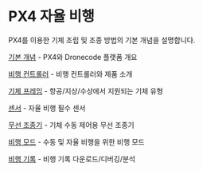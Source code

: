 # PX4 자율 비행

PX4를 이용한 기체 조립 및 조종 방법의 기본 개념을 설명합니다.

[기본 개념](../getting_started/px4_basic_concepts.md) - PX4와 Dronecode 플랫폼 개요

[비행 컨트롤러](../getting_started/flight_controller_selection.md) - 비행 컨트롤러와 제품 소개

[기체 프레임](../getting_started/frame_selection.md) - 항공/지상/수상에서 지원되는 기체 유형 

[센서](../getting_started/sensor_selection.md) - 자율 비행 필수 센서

[무선 조종기](../getting_started/rc_transmitter_receiver.md) - 기체 수동 제어용 무선 조종기

[비행 모드](../getting_started/flight_modes.md) - 수동 및 자율 비행을 위한 비행 모드

[비행 기록](../getting_started/flight_reporting.md) - 비행 기록 다운로드/디버깅/분석